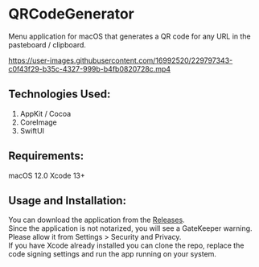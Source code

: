 # QRCodeGenerator
Menu application for macOS that generates a QR code for any URL in the pasteboard / clipboard.

https://user-images.githubusercontent.com/16992520/229797343-c0f43f29-b35c-4327-999b-b4fb0820728c.mp4

## Technologies Used:
1. AppKit / Cocoa
2. CoreImage
3. SwiftUI

## Requirements:
macOS 12.0
Xcode 13+

## Usage and Installation:
You can download the application from the <a href="https://github.com/tarkalabs/QRCodeGenerator/releases/">Releases</a>.</br>
Since the application is not notarized, you will see a GateKeeper warning.</br>
Please allow it from Settings > Security and Privacy. </br>
If you have Xcode already installed you can clone the repo, replace the code signing settings and run the app running on your system.
